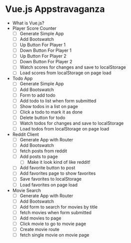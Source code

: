 # Vue.js Appstravaganza

* What is Vue.js?
* Player Score Counter
  * [ ] Generate Simple App
  * [ ] Add Bootswatch
  * [ ] Up Button For Player 1
  * [ ] Down Button For Player 1
  * [ ] Up Button For Player 2
  * [ ] Down Button For Player 2
  * [ ] Watch scores for changes and save to localStorage
  * [ ] Load scores from localStorage on page load
* Todo App
  * [ ] Generate Simple App
  * [ ] Add Bootswatch
  * [ ] Form to add todo
  * [ ] Add todo to list when form submitted
  * [ ] Show todos in a list on page
  * [ ] Click a todo to mark it as done
  * [ ] Delete button for todo
  * [ ] Watch todos for changes and save to localStorage
  * [ ] Load todos from localStorage on page load
* Reddit Client
  * [ ] Generate App with Router
  * [ ] Add Bootswatch
  * [ ] fetch posts from reddit
  * [ ] Add posts to page
    * [ ] Make it look kind of like reddit!
  * [ ] Add favorite button to post
  * [ ] Add favorites page to show favorites
  * [ ] Save favorites to localStorage
  * [ ] Load favorites on page load
* Movie Search
  * [ ] Generate App with Router
  * [ ] Add Bootswatch
  * [ ] Add form to search for movies by title
  * [ ] fetch movies when form submitted
  * [ ] Add movies to page
  * [ ] Click movie to go to movie page
  * [ ] Create movie route
  * [ ] fetch single movie on movie page
